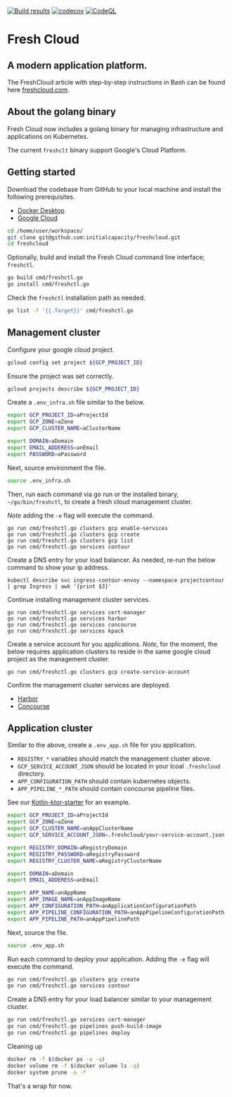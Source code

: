 [![Build results](https://github.com/initialcapacity/freshcloud/workflows/build/badge.svg)](https://github.com/initialcapacity/freshcloud/actions)
[![codecov](https://codecov.io/gh/initialcapacity/freshcloud/branch/main/graph/badge.svg)](https://codecov.io/gh/initialcapacity/freshcloud)
[![CodeQL](https://github.com/initialcapacity/freshcloud/actions/workflows/codeql.yml/badge.svg)](https://github.com/initialcapacity/freshcloud/actions/workflows/codeql.yml)

# Fresh Cloud

## A modern application platform.

The FreshCloud article with step-by-step instructions in Bash can be found here [freshcloud.com](https://www.freshcloud.com).

## About the golang binary

Fresh Cloud now includes a golang binary for managing infrastructure and applications on Kubernetes.

The current `freshclt` binary support Google's Cloud Platform.

## Getting started

Download the codebase from GitHub to your local machine and install the following prerequisites.

* [Docker Desktop](https://www.docker.com/products/docker-desktop)
* [Google Cloud](https://cloud.google.com/sdk)

```bash
cd /home/user/workspace/
git clone git@github.com:initialcapacity/freshcloud.git
cd freshcloud
```

Optionally, build and install the Fresh Cloud command line interface; `freshctl`.

```bash
go build cmd/freshctl.go
go install cmd/freshctl.go
```

Check the `freshctl` installation path as needed.

```bash
go list -f '{{.Target}}' cmd/freshctl.go
```

## Management cluster

Configure your google cloud project.

```bash
gcloud config set project ${GCP_PROJECT_ID}
```

Ensure the project was set correctly.

```bash
gcloud projects describe ${GCP_PROJECT_ID}
```

Create a `.env_infra.sh` file similar to the below.

```bash
export GCP_PROJECT_ID=aProjectId
export GCP_ZONE=aZone
export GCP_CLUSTER_NAME=aClusterName

export DOMAIN=aDomain
export EMAIL_ADDERESS=anEmail
export PASSWORD=aPassword
```

Next, source environment the file.

```bash
source .env_infra.sh
```

Then, run each command via go run or the installed binary, `~/go/bin/freshctl`, to create a fresh cloud management cluster.

_Note_ adding the `-e` flag will execute the command.

```base
go run cmd/freshctl.go clusters gcp enable-services
go run cmd/freshctl.go clusters gcp create
go run cmd/freshctl.go clusters gcp list
go run cmd/freshctl.go services contour
```

Create a DNS entry for your load balancer. As needed, re-run the below command to show your ip address.

```base
kubectl describe svc ingress-contour-envoy --namespace projectcontour | grep Ingress | awk '{print $3}'
```

Continue installing management cluster services.

```base
go run cmd/freshctl.go services cert-manager
go run cmd/freshctl.go services harbor
go run cmd/freshctl.go services concourse
go run cmd/freshctl.go services kpack
```

Create a service account for you applications. _Note_, for the moment, the below requires application clusters
to reside in the same google cloud project as the management cluster.

```base
go run cmd/freshctl.go clusters gcp create-service-account
```

Confirm the management cluster services are deployed.
* [Harbor](https://registry.{your-domain})
* [Concourse](https://ci.{your-domain})

## Application cluster

Similar to the above, create a `.env_app.sh` file for you application.
* `REGISTRY_*` variables should match the management cluster above. 
* `GCP_SERVICE_ACCOUNT_JSON` should be located in your lcoal `.freshcloud` directory.
* `APP_CONFIGURATION_PATH` should contain kubernetes objects. 
* `APP_PIPELINE_*_PATH` should contain concourse pipeline files. 

See our [Kotlin-ktor-starter](https://github.com/initialcapacity/kotlin-ktor-starter/tree/main/deployments) for an example. 

```bash
export GCP_PROJECT_ID=aProjectId
export GCP_ZONE=aZone
export GCP_CLUSTER_NAME=anAppClusterName
export GCP_SERVICE_ACCOUNT_JSON=.freshcloud/your-service-account.json

export REGISTRY_DOMAIN=aRegistryDomain
export REGISTRY_PASSWORD=aRegistryPassword
export REGISTRY_CLUSTER_NAME=aRegistryClusterName

export DOMAIN=aDomain
export EMAIL_ADDERESS=anEmail

export APP_NAME=anAppName
export APP_IMAGE_NAME=anAppImageName
export APP_CONFIGURATION_PATH=anApplicationConfigurationPath
export APP_PIPELINE_CONFIGURATION_PATH=anAppPipelineConfigurationPath
export APP_PIPELINE_PATH=anAppPipelinePath
```

Next, source the file.

```bash
source .env_app.sh
```

Run each command to deploy your application. Adding the `-e` flag will execute the command.

```bash
go run cmd/freshctl.go clusters gcp create
go run cmd/freshctl.go services contour
```

Create a DNS entry for your load balancer similar to your management cluster.

```bash
go run cmd/freshctl.go services cert-manager
go run cmd/freshctl.go pipelines push-build-image
go run cmd/freshctl.go pipelines deploy
```

Cleaning up

```bash
docker rm -f $(docker ps -a -q)
docker volume rm -f $(docker volume ls -q)
docker system prune -a -f
```

That's a wrap for now.

